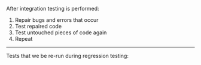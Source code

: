 After integration testing is performed:
1) Repair bugs and errors that occur
2) Test repaired code
3) Test untouched pieces of code again
4) Repeat

-------------------

Tests that we be re-run during regression testing: 


